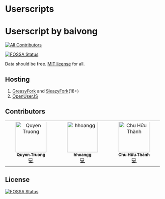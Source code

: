 # Userscripts
# Userscript by baivong
<!-- ALL-CONTRIBUTORS-BADGE:START - Do not remove or modify this section -->
[![All Contributors](https://img.shields.io/badge/all_contributors-1-orange.svg?style=flat-square)](#contributors-)
<!-- ALL-CONTRIBUTORS-BADGE:END -->
[![FOSSA Status](https://app.fossa.io/api/projects/git%2Bgithub.com%2Flelinhtinh%2FUserscript.svg?type=shield)](https://app.fossa.io/projects/git%2Bgithub.com%2Flelinhtinh%2FUserscript?ref=badge_shield)

Data should be free. [MIT license](https://baivong.mit-license.org/) for all.

## Hosting

1. [GreasyFork](https://greasyfork.org/en/users/2590-lelinhtinh) and [SleazyFork](https://sleazyfork.org/en/users/2590-lelinhtinh)(18+)
1. [OpenUserJS](https://openuserjs.org/users/baivong/scripts)

## Contributors

<!-- ALL-CONTRIBUTORS-LIST:START - Do not remove or modify this section -->
<!-- prettier-ignore-start -->
<!-- markdownlint-disable -->
<table>
  <tbody>
    <tr>
      <td align="center" valign="top" width="14.28%"><a href="https://github.com/quyentruong"><img src="https://avatars.githubusercontent.com/u/22864140?v=4?s=100" width="100px;" alt="Quyen Truong"/><br /><sub><b>Quyen Truong</b></sub></a><br /><a href="https://github.com/lelinhtinh/Userscript/commits?author=quyentruong" title="Code">💻</a></td>
      <td align="center" valign="top" width="14.28%"><a href="https://github.com/hhoangg"><img src="https://avatars.githubusercontent.com/u/19337273?v=4?s=100" width="100px;" alt="hhoangg"/><br /><sub><b>hhoangg</b></sub></a><br /><a href="https://github.com/lelinhtinh/Userscript/commits?author=hhoangg" title="Code">💻</a></td>
      <td align="center" valign="top" width="14.28%"><a href="https://github.com/mrsilver256"><img src="https://avatars.githubusercontent.com/u/11459722?v=4?s=100" width="100px;" alt="Chu Hữu Thành"/><br /><sub><b>Chu Hữu Thành</b></sub></a><br /><a href="https://github.com/lelinhtinh/Userscript/commits?author=mrsilver256" title="Code">💻</a></td>
    </tr>
  </tbody>
</table>

<!-- markdownlint-restore -->
<!-- prettier-ignore-end -->

<!-- ALL-CONTRIBUTORS-LIST:END -->
<!-- prettier-ignore-start -->
<!-- markdownlint-disable -->

<!-- markdownlint-restore -->
<!-- prettier-ignore-end -->

<!-- ALL-CONTRIBUTORS-LIST:END -->

## License
[![FOSSA Status](https://app.fossa.io/api/projects/git%2Bgithub.com%2Flelinhtinh%2FUserscript.svg?type=large)](https://app.fossa.io/projects/git%2Bgithub.com%2Flelinhtinh%2FUserscript?ref=badge_large)
